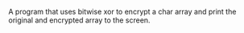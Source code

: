 A program that uses bitwise xor to encrypt a char array and print the original and encrypted array to the screen.
